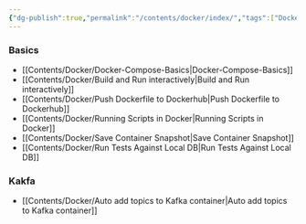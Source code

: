 ```yaml
---
{"dg-publish":true,"permalink":"/contents/docker/index/","tags":["Docker","Docker-Compose"],"created":"2023-12-26T00:46:49.880+01:00","updated":"2023-12-28T12:02:27.311+01:00"}
---
```



### Basics

- [[Contents/Docker/Docker-Compose-Basics\|Docker-Compose-Basics]]
- [[Contents/Docker/Build and Run interactively\|Build and Run interactively]]
- [[Contents/Docker/Push Dockerfile to Dockerhub\|Push Dockerfile to Dockerhub]]
- [[Contents/Docker/Running Scripts in Docker\|Running Scripts in Docker]]
- [[Contents/Docker/Save Container Snapshot\|Save Container Snapshot]]
- [[Contents/Docker/Run Tests Against Local DB\|Run Tests Against Local DB]]

### Kakfa
- [[Contents/Docker/Auto add topics to Kafka container\|Auto add topics to Kafka container]]